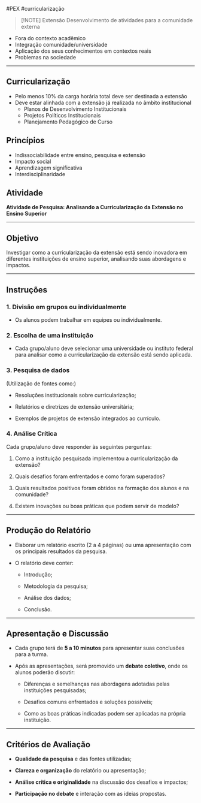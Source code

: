 #PEX #curricularização

> [!NOTE] Extensão
> Desenvolvimento de atividades para a comunidade externa

- Fora do contexto acadêmico
- Integração comunidade/universidade
- Aplicação dos seus conhecimentos em contextos reais
- Problemas na sociedade

---
## Curricularização
- Pelo menos 10% da carga horária total deve ser destinada a extensão
- Deve estar alinhada com a extensão já realizada no âmbito institucional
	- Planos de Desenvolvimento Institucionais
	- Projetos Políticos Institucionais
	- Planejamento Pedagógico de Curso

## Princípios
- Indissociabilidade entre ensino, pesquisa e extensão
- Impacto social
- Aprendizagem significativa
- Interdisciplinaridade

## Atividade
**Atividade de Pesquisa: Analisando a Curricularização da Extensão no Ensino Superior**

---

## **Objetivo**

Investigar como a curricularização da extensão está sendo inovadora em diferentes instituições de ensino superior, analisando suas abordagens e impactos.

---

## **Instruções**

### **1. Divisão em grupos ou individualmente**

- Os alunos podem trabalhar em equipes ou individualmente.
    

### **2. Escolha de uma instituição**

- Cada grupo/aluno deve selecionar uma universidade ou instituto federal para analisar como a curricularização da extensão está sendo aplicada.
    

### **3. Pesquisa de dados**

(Utilização de fontes como:)

- Resoluções institucionais sobre curricularização;
    
- Relatórios e diretrizes de extensão universitária;
    
- Exemplos de projetos de extensão integrados ao currículo.
    

### **4. Análise Crítica**

Cada grupo/aluno deve responder às seguintes perguntas:

1. Como a instituição pesquisada implementou a curricularização da extensão?
    
2. Quais desafios foram enfrentados e como foram superados?
    
3. Quais resultados positivos foram obtidos na formação dos alunos e na comunidade?
    
4. Existem inovações ou boas práticas que podem servir de modelo?
    

---

## **Produção do Relatório**

- Elaborar um relatório escrito (2 a 4 páginas) ou uma apresentação com os principais resultados da pesquisa.
    
- O relatório deve conter:
    
    - Introdução;
        
    - Metodologia da pesquisa;
        
    - Análise dos dados;
        
    - Conclusão.
        

---

## **Apresentação e Discussão**

- Cada grupo terá de **5 a 10 minutos** para apresentar suas conclusões para a turma.
    
- Após as apresentações, será promovido um **debate coletivo**, onde os alunos poderão discutir:
    
    - Diferenças e semelhanças nas abordagens adotadas pelas instituições pesquisadas;
        
    - Desafios comuns enfrentados e soluções possíveis;
        
    - Como as boas práticas indicadas podem ser aplicadas na própria instituição.
        

---

## **Critérios de Avaliação**

- **Qualidade da pesquisa** e das fontes utilizadas;
    
- **Clareza e organização** do relatório ou apresentação;
    
- **Análise crítica e originalidade** na discussão dos desafios e impactos;
    
- **Participação no debate** e interação com as ideias propostas.